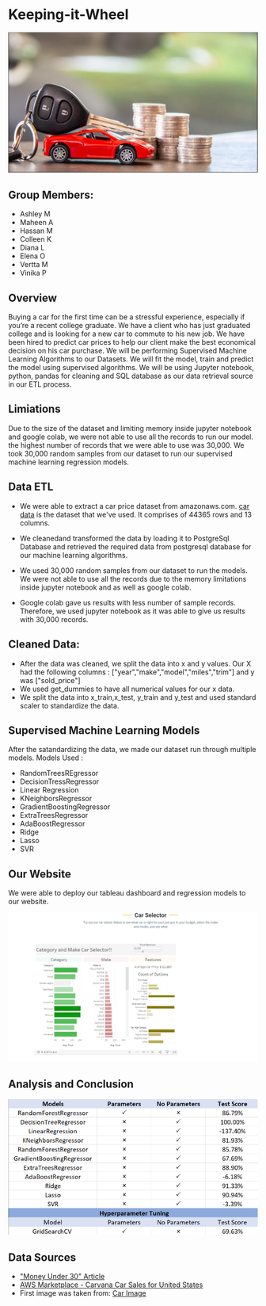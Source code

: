 # Keeping-it-Wheel
![Car](Images/BuyingaCar.png)

## Group Members:
* Ashley M
* Maheen A
* Hassan M
* Colleen K
* Diana L
* Elena O
* Vertta M
* Vinika P

## Overview
Buying a car for the first time can be a stressful experience, especially if you’re a recent college graduate. We have a client who has just graduated college and is looking for a new car to commute to his new job. We have been hired to predict car prices to help our client make the best economical decision on his car purchase. We will be performing Supervised Machine Learning Algorithms to our Datasets. We will fit the model, train and predict the model using supervised algorithms. We will be using Jupyter notebook, python, pandas for cleaning and SQL database as our data retrieval source in our ETL process.

## Limiations 
Due to the size of the dataset and limiting memory inside jupyter notebook and google colab, we were not able to use all the records to run our model. the highest number of records that we were able to use was 30,000. We took 30,000 random samples from our dataset to run our supervised machine learning regression models.

## Data ETL
* We were able to extract a car price dataset from amazonaws.com. [car data](https://aws.amazon.com/marketplace/pp/prodview-y77x3t6zisn4w?sr=0-2&ref_=beagle&applicationId=AWSMPContessa#dataSets) is the dataset that we've used. It comprises of 44365 rows and 13 columns.

* We cleanedand transformed the data by loading it to PostgreSql Database and retrieved the required data from postgresql database for our machine learning algorithms.

* We used 30,000 random samples from our dataset to run the models. We were not able to use all the records due to the memory limitations inside jupyter notebook and as well as google colab. 

* Google colab gave us results with less number of sample records. Therefore, we used jupyter notebook as it was able to give us results with 30,000 records. 


## Cleaned Data:

* After the data was cleaned, we split the data into x and y values. Our X had the following columns : ["year","make","model","miles","trim"] and y was ["sold_price"]
* We used get_dummies to have all numerical values for our x data. 
* We split the data into x_train,x_test, y_train and y_test and used standard scaler to standardize the data. 

## Supervised Machine Learning Models 

After the satandardizing the data, we made our dataset run through multiple models. Models Used :
* RandomTreesREgressor
* DecisionTressRegressor
* Linear Regression
* KNeighborsRegressor
* GradientBoostingRegressor
* ExtraTreesRegressor
* AdaBoostRegressor
* Ridge
* Lasso
* SVR


## Our Website 

We were able to deploy our tableau dashboard and regression models to our website. 

![Tableau](Images/tableaudashboard.png)



## Analysis and Conclusion
![Image](Images/TableofMLModels.png)


## Data Sources
* ["Money Under 30" Article](https://www.moneyunder30.com/how-much-car-can-you-afford)
* [AWS Marketplace - Carvana Car Sales for United States](https://aws.amazon.com/marketplace/pp/prodview-y77x3t6zisn4w?sr=0-2&ref_=beagle&applicationId=AWSMPContessa#offers)
* First image was taken from: [Car Image](https://plungedindebt.com/wp-content/uploads/2019/08/Leasing-A-Car.jpg)

